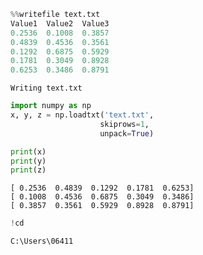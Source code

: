 

```python
%%writefile text.txt
Value1  Value2  Value3
0.2536  0.1008  0.3857
0.4839  0.4536  0.3561
0.1292  0.6875  0.5929
0.1781  0.3049  0.8928
0.6253  0.3486  0.8791
```

    Writing text.txt
    


```python
import numpy as np
x, y, z = np.loadtxt('text.txt',
                    skiprows=1,
                    unpack=True)

print(x)
print(y)
print(z)
```

    [ 0.2536  0.4839  0.1292  0.1781  0.6253]
    [ 0.1008  0.4536  0.6875  0.3049  0.3486]
    [ 0.3857  0.3561  0.5929  0.8928  0.8791]
    


```python
!cd
```

    C:\Users\06411
    


```python

```
